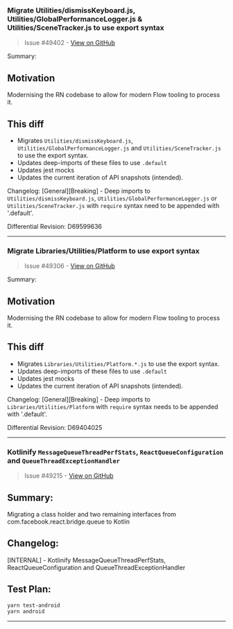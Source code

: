 ### Migrate Utilities/dismissKeyboard.js, Utilities/GlobalPerformanceLogger.js & Utilities/SceneTracker.js to use export syntax

> Issue #49402 - [View on GitHub](https://github.com/facebook/react-native/pull/49402)

Summary:
## Motivation
Modernising the RN codebase to allow for modern Flow tooling to process it.

## This diff
- Migrates `Utilities/dismissKeyboard.js`, `Utilities/GlobalPerformanceLogger.js` and `Utilities/SceneTracker.js` to use the export syntax.
- Updates deep-imports of these files to use `.default`
- Updates jest mocks
- Updates the current iteration of API snapshots (intended).

Changelog:
[General][Breaking] - Deep imports to `Utilities/dismissKeyboard.js`, `Utilities/GlobalPerformanceLogger.js` or `Utilities/SceneTracker.js` with `require` syntax need to be appended with '.default'.

Differential Revision: D69599636




---

### Migrate Libraries/Utilities/Platform to use export syntax

> Issue #49306 - [View on GitHub](https://github.com/facebook/react-native/pull/49306)

Summary:
## Motivation
Modernising the RN codebase to allow for modern Flow tooling to process it.

## This diff
- Migrates `Libraries/Utilities/Platform.*.js` to use the export syntax.
- Updates deep-imports of these files to use `.default`
- Updates jest mocks
- Updates the current iteration of API snapshots (intended).

Changelog:
[General][Breaking] - Deep imports to `Libraries/Utilities/Platform` with `require` syntax needs to be appended with '.default'.

Differential Revision: D69404025




---

### Kotlinify `MessageQueueThreadPerfStats`, `ReactQueueConfiguration` and `QueueThreadExceptionHandler`

> Issue #49215 - [View on GitHub](https://github.com/facebook/react-native/pull/49215)

## Summary:

Migrating a class holder and two remaining interfaces from com.facebook.react.bridge.queue to Kotlin

## Changelog:

[INTERNAL] - Kotlinify MessageQueueThreadPerfStats, ReactQueueConfiguration and QueueThreadExceptionHandler

## Test Plan:

```bash
yarn test-android
yarn android
```

---

